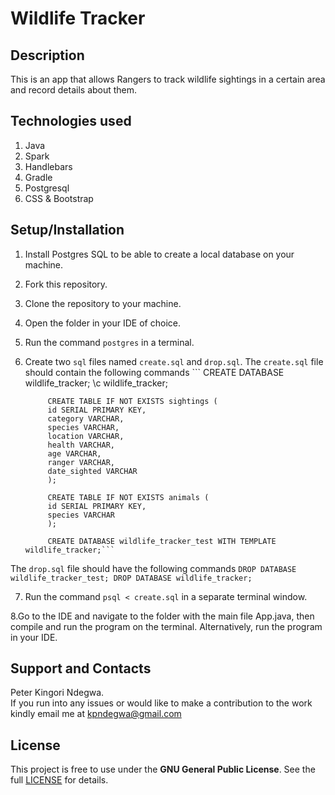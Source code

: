 # Wildlife Tracker
## Description
This is an app that allows Rangers to track wildlife sightings in a certain area and record
 details about them.
## Technologies used
1. Java
2. Spark
3. Handlebars
4. Gradle
5. Postgresql
6. CSS & Bootstrap

## Setup/Installation
1. Install Postgres SQL to be able to create a local database on your machine.
2. Fork this repository.
3. Clone the repository to your machine.
4. Open the folder in your IDE of choice.
5. Run the command `postgres` in a terminal.
6. Create two `sql` files named `create.sql` and `drop.sql`. The `create.sql` file should contain
 the following commands
        ``` CREATE DATABASE wildlife_tracker;
            \c wildlife_tracker;
            
            CREATE TABLE IF NOT EXISTS sightings (
            id SERIAL PRIMARY KEY,
            category VARCHAR,
            species VARCHAR,
            location VARCHAR,
            health VARCHAR,
            age VARCHAR,
            ranger VARCHAR,
            date_sighted VARCHAR
            );
            
            CREATE TABLE IF NOT EXISTS animals (
            id SERIAL PRIMARY KEY,
            species VARCHAR
            );
            
            CREATE DATABASE wildlife_tracker_test WITH TEMPLATE wildlife_tracker;```
            
 The `drop.sql` file should have the following commands
         ```DROP DATABASE wildlife_tracker_test;
            DROP DATABASE wildlife_tracker; ``` 
 
 7. Run the command `psql < create.sql` in a separate terminal window.
 
 8.Go to the IDE and navigate to the folder with the main file App.java, then compile and run the
  program on the
  terminal. Alternatively, run the program in your IDE.
  
 ## Support  and Contacts
 Peter Kingori Ndegwa. <br/> If you run into any issues or would like to make a contribution to the
  work kindly email me at kpndegwa@gmail.com
 
 ## License
 This project is free to use under the **GNU General Public License**. See the full [LICENSE](https://choosealicense.com/licenses/gpl-3.0/) for details.